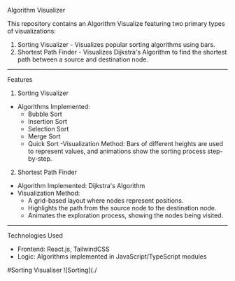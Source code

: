  Algorithm Visualizer

This repository contains an Algorithm Visualize featuring two primary types of visualizations:

1. Sorting Visualizer - Visualizes popular sorting algorithms using bars.
2. Shortest Path Finder - Visualizes Dijkstra's Algorithm to find the shortest path between a source and destination node.

---

 Features

 1. Sorting Visualizer
- Algorithms Implemented:
  - Bubble Sort
  - Insertion Sort
  - Selection Sort
  - Merge Sort
  - Quick Sort
-Visualization Method: Bars of different heights are used to represent values, and animations show the sorting process step-by-step.

2. Shortest Path Finder
- Algorithm Implemented: Dijkstra's Algorithm
- Visualization Method:
  - A grid-based layout where nodes represent positions.
  - Highlights the path from the source node to the destination node.
  - Animates the exploration process, showing the nodes being visited.
---
 Technologies Used
- Frontend: React.js, TailwindCSS
- Logic: Algorithms implemented in JavaScript/TypeScript modules

#Sorting Visualiser
![Sorting](./



